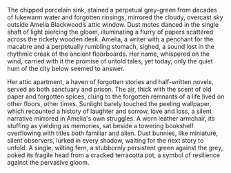 The chipped porcelain sink, stained a perpetual grey-green from decades of lukewarm water and forgotten rinsings, mirrored the cloudy, overcast sky outside Amelia Blackwood’s attic window.  Dust motes danced in the single shaft of light piercing the gloom, illuminating a flurry of papers scattered across the rickety wooden desk.  Amelia, a writer with a penchant for the macabre and a perpetually rumbling stomach, sighed, a sound lost in the rhythmic creak of the ancient floorboards.  Her name, whispered on the wind, carried with it the promise of untold tales, yet today, only the quiet hum of the city below seemed to answer.

Her attic apartment, a haven of forgotten stories and half-written novels, served as both sanctuary and prison.  The air, thick with the scent of old paper and forgotten spices, clung to the forgotten remnants of a life lived on other floors, other times.  Sunlight barely touched the peeling wallpaper, which recounted a history of laughter and sorrow, love and loss, a silent narrative mirrored in Amelia's own struggles. A worn leather armchair, its stuffing as yielding as memories, sat beside a towering bookshelf overflowing with titles both familiar and alien.  Dust bunnies, like miniature, silent observers, lurked in every shadow, waiting for the next story to unfold.  A single, wilting fern, a stubbornly persistent green against the grey, poked its fragile head from a cracked terracotta pot, a symbol of resilience against the pervasive gloom.
